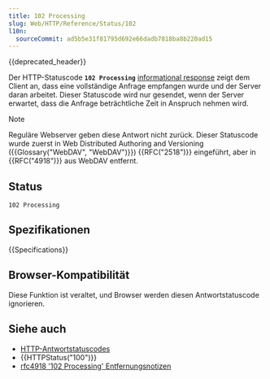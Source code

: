 ```yaml
---
title: 102 Processing
slug: Web/HTTP/Reference/Status/102
l10n:
  sourceCommit: ad5b5e31f81795d692e66dadb7818ba8b220ad15
---
```


{{deprecated_header}}

Der HTTP-Statuscode **`102 Processing`** [informational response](/de/docs/Web/HTTP/Reference/Status#informational_responses) zeigt dem Client an, dass eine vollständige Anfrage empfangen wurde und der Server daran arbeitet.
Dieser Statuscode wird nur gesendet, wenn der Server erwartet, dass die Anfrage beträchtliche Zeit in Anspruch nehmen wird.

> [!NOTE]
> Reguläre Webserver geben diese Antwort nicht zurück.
> Dieser Statuscode wurde zuerst in Web Distributed Authoring and Versioning ({{Glossary("WebDAV", "WebDAV")}}) {{RFC("2518")}} eingeführt, aber in {{RFC("4918")}} aus WebDAV entfernt.

## Status

```http
102 Processing
```

## Spezifikationen

{{Specifications}}

## Browser-Kompatibilität

Diese Funktion ist veraltet, und Browser werden diesen Antwortstatuscode ignorieren.

## Siehe auch

- [HTTP-Antwortstatuscodes](/de/docs/Web/HTTP/Reference/Status)
- {{HTTPStatus("100")}}
- [rfc4918 '102 Processing' Entfernungsnotizen](https://www.rfc-editor.org/rfc/rfc4918#section-21.4)
